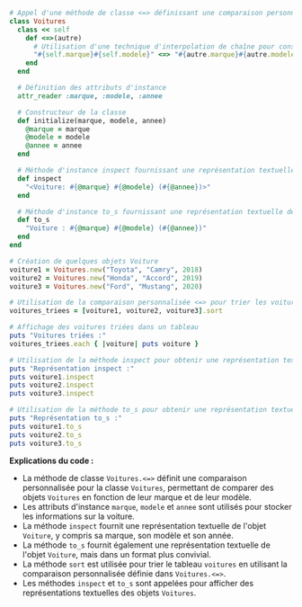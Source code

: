 ```ruby
# Appel d'une méthode de classe <=> définissant une comparaison personnalisée pour la classe Voitures
class Voitures
  class << self
    def <=>(autre)
      # Utilisation d'une technique d'interpolation de chaîne pour construire une comparaison personnalisée
      "#{self.marque}#{self.modele}" <=> "#{autre.marque}#{autre.modele}"
    end
  end

  # Définition des attributs d'instance
  attr_reader :marque, :modele, :annee

  # Constructeur de la classe
  def initialize(marque, modele, annee)
    @marque = marque
    @modele = modele
    @annee = annee
  end

  # Méthode d'instance inspect fournissant une représentation textuelle de l'objet
  def inspect
    "<Voiture: #{@marque} #{@modele} (#{@annee})>"
  end

  # Méthode d'instance to_s fournissant une représentation textuelle de l'objet
  def to_s
    "Voiture : #{@marque} #{@modele} (#{@annee})"
  end
end

# Création de quelques objets Voiture
voiture1 = Voitures.new("Toyota", "Camry", 2018)
voiture2 = Voitures.new("Honda", "Accord", 2019)
voiture3 = Voitures.new("Ford", "Mustang", 2020)

# Utilisation de la comparaison personnalisée <=> pour trier les voitures
voitures_triees = [voiture1, voiture2, voiture3].sort

# Affichage des voitures triées dans un tableau
puts "Voitures triées :"
voitures_triees.each { |voiture| puts voiture }

# Utilisation de la méthode inspect pour obtenir une représentation textuelle des objets Voiture
puts "Représentation inspect :"
puts voiture1.inspect
puts voiture2.inspect
puts voiture3.inspect

# Utilisation de la méthode to_s pour obtenir une représentation textuelle des objets Voiture
puts "Représentation to_s :"
puts voiture1.to_s
puts voiture2.to_s
puts voiture3.to_s
```

**Explications du code :**

* La méthode de classe `Voitures.<=>` définit une comparaison personnalisée pour la classe `Voitures`, permettant de comparer des objets `Voitures` en fonction de leur marque et de leur modèle.
* Les attributs d'instance `marque`, `modele` et `annee` sont utilisés pour stocker les informations sur la voiture.
* La méthode `inspect` fournit une représentation textuelle de l'objet `Voiture`, y compris sa marque, son modèle et son année.
* La méthode `to_s` fournit également une représentation textuelle de l'objet `Voiture`, mais dans un format plus convivial.
* La méthode `sort` est utilisée pour trier le tableau `voitures` en utilisant la comparaison personnalisée définie dans `Voitures.<=>`.
* Les méthodes `inspect` et `to_s` sont appelées pour afficher des représentations textuelles des objets `Voitures`.